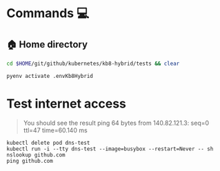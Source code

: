 # Commands 💻

## 🏠 Home directory

```bash
cd $HOME/git/github/kubernetes/kb8-hybrid/tests && clear
```

```bash
pyenv activate .envKb8Hybrid
```

# Test internet access
> You should see the result ping
> 64 bytes from 140.82.121.3: seq=0 ttl=47 time=60.140 ms
```
kubectl delete pod dns-test
kubectl run -i --tty dns-test --image=busybox --restart=Never -- sh
nslookup github.com
ping github.com
```
